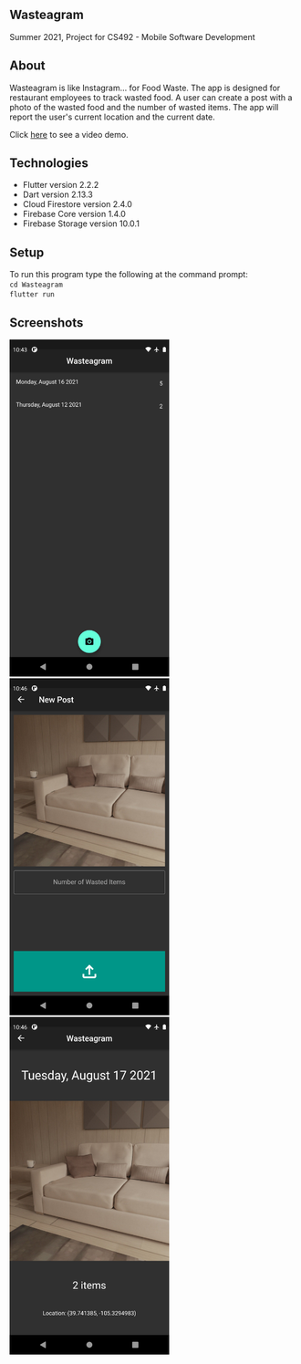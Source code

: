 ## Wasteagram
Summer 2021, Project for CS492 - Mobile Software Development

## About
Wasteagram is like Instagram... for Food Waste. The app is designed for restaurant employees to track wasted food. A user can create a post with a photo of the wasted food and the number of wasted items. The app will report the user's current location and the current date. 

Click [here](https://www.youtube.com/watch?v=zR-tzX3-tKg) to see a video demo. 

## Technologies
- Flutter version 2.2.2
- Dart version 2.13.3
- Cloud Firestore version 2.4.0
- Firebase Core version 1.4.0
- Firebase Storage version 10.0.1

## Setup
To run this program type the following at the command prompt:\
`cd Wasteagram`\
`flutter run`

## Screenshots
<img src="screenshots/flutter_01.png?raw=true" width="280"> <img src="screenshots/flutter_02.png?raw=true" width="280"> <img src="screenshots/flutter_03.png?raw=true" width="280">
